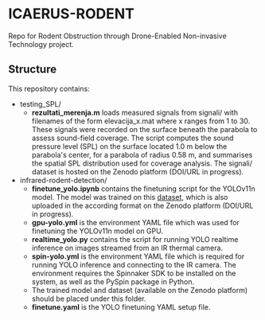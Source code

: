 # ICAERUS-RODENT
Repo for Rodent Obstruction through Drone-Enabled Non-invasive Technology project.

## Structure
This repository contains:
- testing_SPL/
    - **rezultati_merenja.m** loads measured signals from signali/ with filenames of the form elevacija_x.mat where x ranges from 1 to 30. These signals were recorded on the surface beneath the parabola to assess sound-field coverage. The script computes the sound pressure level (SPL) on the surface located 1.0 m below the parabola's center, for a parabola of radius 0.58 m, and summarises the spatial SPL distribution used for coverage analysis. The signali/ dataset is hosted on the Zenodo platform (DOI/URL in progress).
- infrared-rodent-detection/
    - **finetune_yolo.ipynb** contains the finetuning script for the YOLOv11n model. The model was trained on this [dataset](https://universe.roboflow.com/panav2/rodent-thermal/dataset/2), which is also uploaded in the according format on the Zenodo platform (DOI/URL in progress).
    - **gpu-yolo.yml** is the environment YAML file which was used for finetuning the YOLOv11n model on GPU.
    - **realtime_yolo.py** contains the script for running YOLO realtime inference on images streamed from an IR thermal camera.
    - **spin-yolo.yml** is the environment YAML file which is required for running YOLO inference and connecting to the IR camera. The environment requires the Spinnaker SDK to be installed on the system, as well as the PySpin package in Python.
    - The trained model and dataset (available on the Zenodo platform) should be placed under this folder.
    - **finetune.yaml** is the YOLO finetuning YAML setup file.